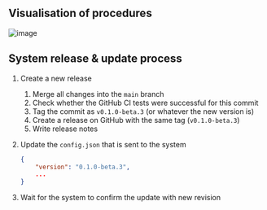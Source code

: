 ## Visualisation of procedures

![image](https://github.com/tum-esm/hermes/assets/59452158/a87f1974-4448-4a35-bfbc-3481af7e181c)


## System release & update process

1. Create a new release
   1. Merge all changes into the `main` branch
   2. Check whether the GitHub CI tests were successful for this commit
   3. Tag the commit as `v0.1.0-beta.3` (or whatever the new version is)
   4. Create a release on GitHub with the same tag (`v0.1.0-beta.3`)
   5. Write release notes


2. Update the `config.json` that is sent to the system
    ```json
    {
        "version": "0.1.0-beta.3",
        ...
    }
    ```

3. Wait for the system to confirm the update with new revision

